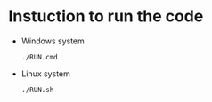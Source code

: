 # Instuction to run the code
- Windows system
    ```
    ./RUN.cmd
    ```
- Linux system
    ```
    ./RUN.sh
    ```